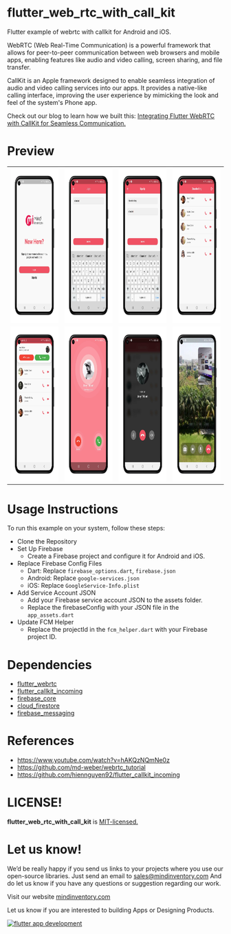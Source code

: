 # flutter_web_rtc_with_call_kit

Flutter example of webrtc with callkit for Android and iOS.

WebRTC (Web Real-Time Communication) is a powerful framework that allows for peer-to-peer
communication between web browsers and mobile apps, enabling features like audio and video calling,
screen sharing, and file transfer.

CallKit is an Apple framework designed to enable seamless integration of audio and video calling
services into our apps. It provides a native-like calling interface, improving the user experience
by mimicking the look and feel of the system's Phone app.

Check out our blog to learn how we built this: [Integrating Flutter WebRTC with CallKit for Seamless
Communication.](https://medium.com/mindful-engineering/Integrating-Flutter-WebRTC-with-CallKit-for-Seamless-Communication)

# Preview

<table>
  <tr>
    <td><img src="screenshots/authentication.png" width=200 height=360></td>
    <td><img src="screenshots/login.png" width=200 height=360></td>
    <td><img src="screenshots/sign_up.png" width=200 height=360></td>
    <td><img src="screenshots/home.png" width=200 height=360></td>
  </tr>
  <tr>
    <td><img src="screenshots/home_call.png" width=200 height=360></td>
    <td><img src="screenshots/call.png" width=200 height=360></td>
    <td><img src="screenshots/audio_call.png" width=200 height=360></td>
    <td><img src="screenshots/video_call.png" width=200 height=360></td>
  </tr>
</table>

# Usage Instructions
To run this example on your system, follow these steps:

* Clone the Repository
* Set Up Firebase
    * Create a Firebase project and configure it for Android and iOS.
* Replace Firebase Config Files
    * Dart: Replace `firebase_options.dart`, `firebase.json`
    * Android: Replace `google-services.json`
    * iOS: Replace `GoogleService-Info.plist`
* Add Service Account JSON
    * Add your Firebase service account JSON to the assets folder.
    * Replace the firebaseConfig with your JSON file in the `app_assets.dart`
* Update FCM Helper
    * Replace the projectId in the `fcm_helper.dart` with your Firebase project ID.

# Dependencies

* [flutter_webrtc](https://pub.dev/packages/flutter_webrtc)
* [flutter_callkit_incoming](https://pub.dev/packages/flutter_callkit_incoming)
* [firebase_core](https://pub.dev/packages/firebase_core)
* [cloud_firestore](https://pub.dev/packages/cloud_firestore)
* [firebase_messaging](https://pub.dev/packages/firebase_messaging)

# References

* https://www.youtube.com/watch?v=hAKQzNQmNe0z
* https://github.com/md-weber/webrtc_tutorial
* https://github.com/hiennguyen92/flutter_callkit_incoming

# LICENSE!

**flutter_web_rtc_with_call_kit**
is [MIT-licensed.](https://github.com/Mindinventory/flutter_web_rtc_with_call_kit/blob/main/LICENSE)

# Let us know!

We’d be really happy if you send us links to your projects where you use our open-source libraries.
Just send an email to [sales@mindinventory.com](mailto:sales@mindinventory.com) And do let us know
if you have any questions or suggestion regarding our work.

Visit our website [mindinventory.com](https://www.mindinventory.com)

Let us know if you are interested to building Apps or Designing Products.
<p><a href="https://www.mindinventory.com/contact-us.php?utm_source=gthb&utm_medium=repo&utm_campaign=drop_down_list" target="__blank">
<img src="https://github.com/Mindinventory/drop_down_list/raw/main/assets/have_a_project_button.png" width="203" height="43"  alt="flutter app development">
</a></p>